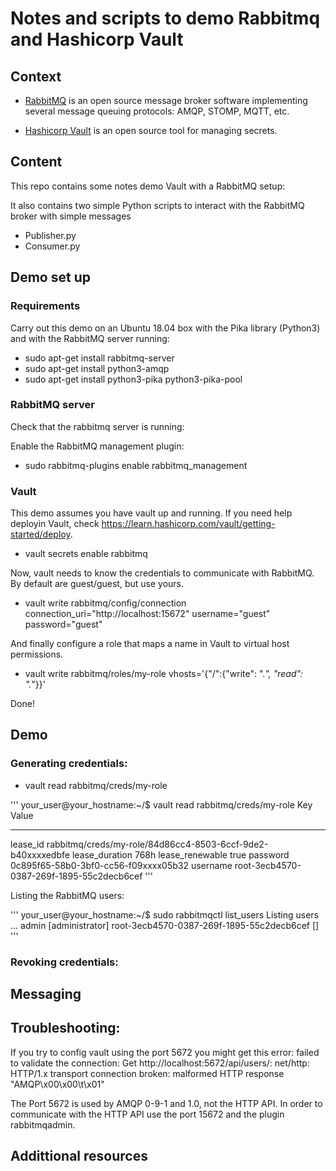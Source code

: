 # Notes and scripts to demo Rabbitmq and Hashicorp Vault 

## Context

- [RabbitMQ](https://www.rabbitmq.com/) is an open source message broker software implementing several message queuing protocols: AMQP, STOMP, MQTT, etc.

- [Hashicorp Vault](https://www.vaultproject.io/) is an open source tool for managing secrets.

## Content

This repo contains some notes demo Vault with a RabbitMQ setup:

It also contains two simple Python scripts to interact with the RabbitMQ broker with simple messages

- Publisher.py
- Consumer.py

## Demo set up

### Requirements

Carry out this demo on an Ubuntu 18.04 box with the Pika library (Python3) and with the RabbitMQ server running:

- sudo apt-get install rabbitmq-server
- sudo apt-get install python3-amqp 
- sudo apt-get install python3-pika python3-pika-pool

### RabbitMQ server

Check that the rabbitmq server is running:

Enable the RabbitMQ management plugin:

- sudo rabbitmq-plugins enable rabbitmq_management

### Vault

This demo assumes you have vault up and running. If you need help deployin Vault, check https://learn.hashicorp.com/vault/getting-started/deploy.

- vault secrets enable rabbitmq

Now, vault needs to know the credentials to communicate with RabbitMQ. By default are guest/guest, but use yours.

- vault write rabbitmq/config/connection connection_uri="http://localhost:15672" username="guest" password="guest"

And finally configure a role that maps a name in Vault to virtual host permissions.

- vault write rabbitmq/roles/my-role vhosts='{"/":{"write": ".*", "read": ".*"}}'

Done!

## Demo

### Generating credentials:

- vault read rabbitmq/creds/my-role

'''
your_user@your_hostname:~/$ vault read rabbitmq/creds/my-role
Key                Value
---                -----
lease_id           rabbitmq/creds/my-role/84d86cc4-8503-6ccf-9de2-b40xxxxedbfe
lease_duration     768h
lease_renewable    true
password           0c895f65-58b0-3bf0-cc56-f09xxxx05b32
username           root-3ecb4570-0387-269f-1895-55c2decb6cef 
'''

Listing the RabbitMQ users:

'''
your_user@your_hostname:~/$ sudo rabbitmqctl list_users
Listing users ...
admin	[administrator]
root-3ecb4570-0387-269f-1895-55c2decb6cef       []
'''

### Revoking credentials:


## Messaging

## Troubleshooting:

If you try to config vault using the port 5672 you might get this error:
failed to validate the connection: Get http://localhost:5672/api/users/: net/http: HTTP/1.x transport connection broken: malformed HTTP response "AMQP\x00\x00\t\x01"

The Port 5672 is used by AMQP 0-9-1 and 1.0, not the HTTP API. In order to communicate with the HTTP API use the port 15672 and the plugin rabbitmqadmin.
## Addittional resources
